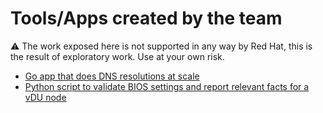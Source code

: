 # Tools/Apps created by the team

:warning: The work exposed here is not supported in any way by Red Hat, this is the result of exploratory work. Use at your own risk.

* [Go app that does DNS resolutions at scale](./go-dns-resolver/)
* [Python script to validate BIOS settings and report relevant facts for a vDU node](./vdu-prechecks/)